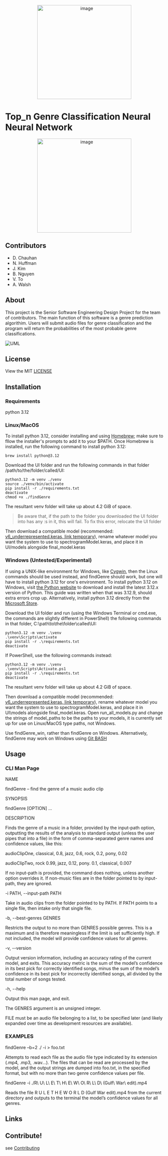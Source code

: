 
<p align="center">
<img src="/osulogo.jpg" hspace="100" alt="image" width="300" height="auto">
</p>

# Top_n Genre Classification Neural Neural Network 

<p align="center">
<img src="/MIT-Neural-Networks-SL.gif" alt="image" width="300" height="auto">
</p>

## Contributors
- D. Chauhan
- N. Huffman
- J. Kim
- B. Nguyen
- V. To
- A. Walsh

## About
This project is the Senior Software Engineering Design Project for the team of contributors. The main function of this software is a genre prediction algorithim.  Users will submit audio files for genre classification and the program will return the probabilities of the most probable genre classifications.

![UML](/UML.jpg)


## License

View the MIT [LICENSE](/LICENSE)

## Installation

### Requirements
python 3.12

### Linux/MacOS
To install python 3.12, consider installing and using [Homebrew](https://brew.sh/); make sure to fllow the installer's prompts to add it to your $PATH. Once Homebrew is installed, run the following command to install python 3.12:
~~~
brew install python@3.12
~~~

Download the UI folder and run the following commands in that folder /path/to/the/folder/called/UI:
~~~
python3.12 -m venv ./venv
source ./venv/bin/activate
pip install -r ./requirements.txt
deactivate
chmod +x ./findGenre
~~~
The resultant venv folder will take up about 4.2 GiB of space. 
> Be aware that, if the path to the folder you downloaded the UI folder into has any :s in it, this will fail. To fix this error, relocate the UI folder

Then download a compatible model (recommended: [v6_underrepresented.keras, link temporary](https://oregonstateuniversity.sharepoint.com/:u:/s/Top-nMusic/EV2VkliU6h5OknWQqBxABmkBKT5mE7nxyshKezm-rCD8zA?e=xK2GvY)), rename whatever model you want the system to use to spectrogramModel.keras, and place it in UI/models alongside final_model.keras

### Windows (Untested/Experimental)
If using a UNIX-like environment for Windows, like [Cygwin](https://cygwin.com/), then the Linux commands should be used instead, and findGenre should work, but one will have to install python 3.12 for one's environment. To install python 3.12 on Windows, visit [the Python website](https://www.python.org/downloads/windows/) to download and install the latest 3.12.x version of Python. This guide was written when that was 3.12.9, should extra errors crop up. Alternatively, install python 3.12 directly from the [Microsoft Store](https://apps.microsoft.com/detail/9ncvdn91xzqp?hl=en-us&gl=US).

Download the UI folder and run (using the Windows Terminal or cmd.exe, the commands are slightly different in PowerShell) the following commands in that folder, C:\path\to\the\folder\called\UI:
~~~
python3.12 -m venv .\venv
.\venv\Scripts\activate
pip install -r .\requirements.txt
deactivate
~~~
If PowerShell, use the following commands instead:
~~~
python3.12 -m venv .\venv
.\venv\Scripts\Activate.ps1
pip install -r .\requirements.txt
deactivate
~~~
The resultant venv folder will take up about 4.2 GiB of space. 

Then download a compatible model (recommended: [v6_underrepresented.keras, link temporary](https://oregonstateuniversity.sharepoint.com/:u:/s/Top-nMusic/EV2VkliU6h5OknWQqBxABmkBKT5mE7nxyshKezm-rCD8zA?e=xK2GvY)), rename whatever model you want the system to use to spectrogramModel.keras, and place it in UI\models alongside final_model.keras. Open run_all_models.py and change the strings of model_paths to be the paths to your models, it is currently set up for use on Linux/MacOS type paths, not Windows.


Use findGenre_win, rather than findGenre on Windows. Alternatively, findGenre may work on Windows using [Git BASH](https://gitforwindows.org/)

## Usage

### CLI Man Page 

NAME 

findGenre – find the genre of a music audio clip 

SYNOPSIS 

findGenre [OPTION] ... 

DESCRIPTION 

Finds the genre of a music in a folder, provided by the input-path option, outputting the results of the analysis to standard output (unless the user pipes that into a file) in the form of comma-separated genre names and confidence values, like this: 

audioClipOne, classical, 0.8, jazz, 0.6, rock, 0.2, pony, 0.02 

audioClipTwo, rock 0.99, jazz, 0.12, pony. 0.1, classical, 0.007  

If no input-path is provided, the command does nothing, unless another option overrides it. If non-music files are in the folder pointed to by input-path, they are ignored. 

-i PATH, --input-path PATH

Take in audio clips from the folder pointed to by PATH. If PATH points to a single file, then intake only that single file.

-b, --best-genres GENRES 

Restricts the output to no more than GENRES possible genres. This is a maximum and is therefore meaningless if the limit is set sufficiently high. If not included, the model will provide confidence values for all genres. 

-v, --version 

Output version information, including an accuracy rating of the current model, and exits. This accuracy metric is the sum of the model’s confidence in its best pick for correctly identified songs, minus the sum of the model’s confidence in its best pick for incorrectly identified songs, all divided by the total number of songs tested. 

-h, --help 

Output this man page, and exit. 

The GENRES argument is an unsigned integer. 

FILE must be an audio file belonging to a list, to be specified later (and likely expanded over time as development resources are available). 


### EXAMPLES 

findGenre –b=2 ./ -i > foo.txt 

Attempts to read each file as the audio file type indicated by its extension (.mp4, .mp3, .wav...). The files that can be read are processed by the model, and the output strings are dumped into foo.txt, in the specified format, but with no more than two genre confidence values per file. 

findGenre -i ./R\ U\ L\ E\ T\ H\ E\ W\ O\ R\ L\ D\ \(Gulf\ War\ edit\).mp4 

Reads the file R U L E T H E W O R L D (Gulf War edit).mp4 from the current directory and outputs to the terminal the model’s confidence values for all genres. 


## Links


## Contribute!
  see [Contributing](/Contributing.md)
